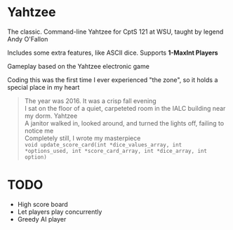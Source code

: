 # Yahtzee

The classic. Command-line Yahtzee for CptS 121 at WSU, taught by legend Andy O'Fallon

Includes some extra features, like ASCII dice. Supports **1-MaxInt Players**

Gameplay based on the Yahtzee electronic game

Coding this was the first time I ever experienced "the zone", so it holds a special place in my heart

> The year was 2016. It was a crisp fall evening<br>
> I sat on the floor of a quiet, carpeteted room in the IALC building near my dorm. Yahtzee<br>
> A janitor walked in, looked around, and turned the lights off, failing to notice me<br>
> Completely still, I wrote my masterpiece<br>
> `void update_score_card(int *dice_values_array, int *options_used, int *score_card_array, int *dice_array, int option)`<br>

# TODO

- High score board
- Let players play concurrently
- Greedy AI player
